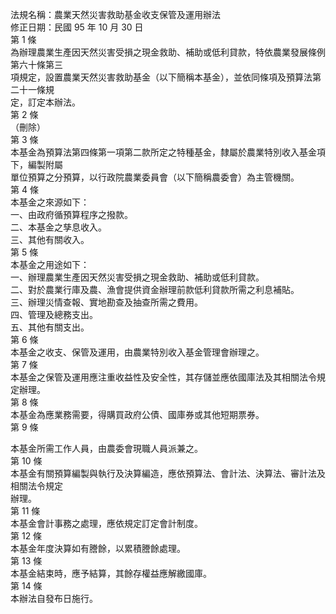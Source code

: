 法規名稱：農業天然災害救助基金收支保管及運用辦法  
修正日期：民國 95 年 10 月 30 日  
第 1 條  
為辦理農業生產因天然災害受損之現金救助、補助或低利貸款，特依農業發展條例第六十條第三  
項規定，設置農業天然災害救助基金（以下簡稱本基金），並依同條項及預算法第二十一條規  
定，訂定本辦法。  
第 2 條  
（刪除）  
第 3 條  
本基金為預算法第四條第一項第二款所定之特種基金，隸屬於農業特別收入基金項下，編製附屬  
單位預算之分預算，以行政院農業委員會（以下簡稱農委會）為主管機關。  
第 4 條  
本基金之來源如下：  
一、由政府循預算程序之撥款。  
二、本基金之孳息收入。  
三、其他有關收入。  
第 5 條  
本基金之用途如下：  
一、辦理農業生產因天然災害受損之現金救助、補助或低利貸款。  
二、對於農業行庫及農、漁會提供資金辦理前款低利貸款所需之利息補貼。  
三、辦理災情查報、實地勘查及抽查所需之費用。  
四、管理及總務支出。  
五、其他有關支出。  
第 6 條  
本基金之收支、保管及運用，由農業特別收入基金管理會辦理之。  
第 7 條  
本基金之保管及運用應注重收益性及安全性，其存儲並應依國庫法及其相關法令規定辦理。  
第 8 條  
本基金為應業務需要，得購買政府公債、國庫券或其他短期票券。  
第 9 條  


本基金所需工作人員，由農委會現職人員派兼之。  
第 10 條  
本基金有關預算編製與執行及決算編造，應依預算法、會計法、決算法、審計法及相關法令規定  
辦理。  
第 11 條  
本基金會計事務之處理，應依規定訂定會計制度。  
第 12 條  
本基金年度決算如有謄餘，以累積謄餘處理。  
第 13 條  
本基金結束時，應予結算，其餘存權益應解繳國庫。  
第 14 條  
本辦法自發布日施行。  


